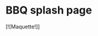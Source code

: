 # BBQ splash page
[![Maquette!]<img src="https://xd.adobe.com/spec/3bcaad42-bd8a-415e-6274-08b282cfb769-4dfb/screen/a079e03f-5f33-4f57-9faa-b5674ee12b36/" alt="" />]